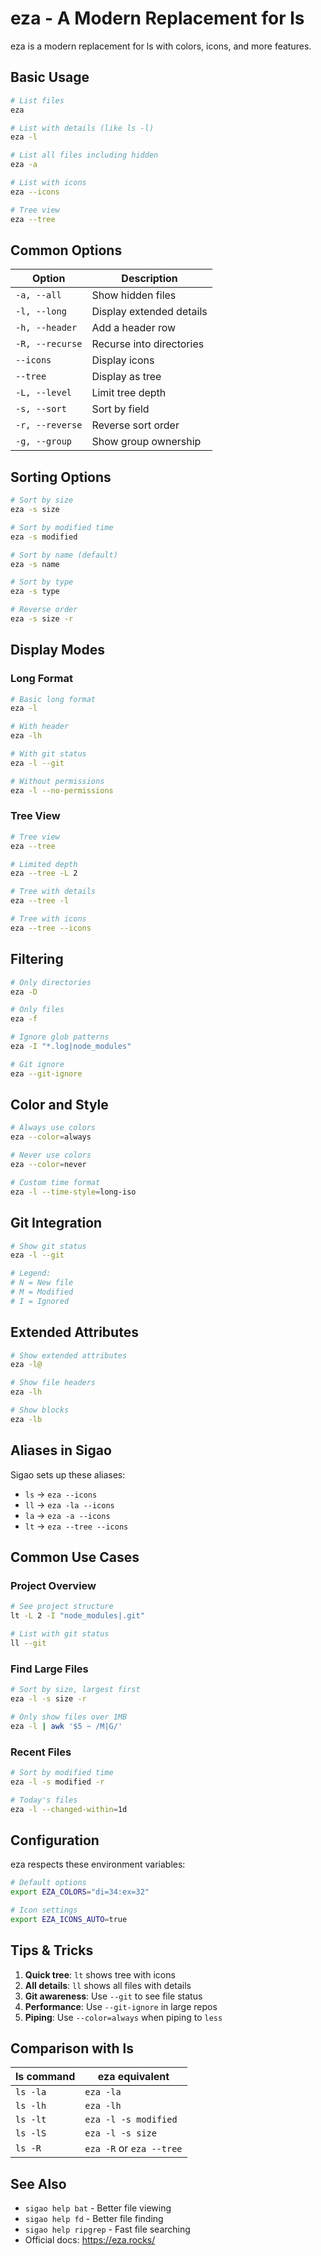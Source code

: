 # eza - A Modern Replacement for ls

eza is a modern replacement for ls with colors, icons, and more features.

## Basic Usage

```bash
# List files
eza

# List with details (like ls -l)
eza -l

# List all files including hidden
eza -a

# List with icons
eza --icons

# Tree view
eza --tree
```

## Common Options

| Option | Description |
|--------|-------------|
| `-a, --all` | Show hidden files |
| `-l, --long` | Display extended details |
| `-h, --header` | Add a header row |
| `-R, --recurse` | Recurse into directories |
| `--icons` | Display icons |
| `--tree` | Display as tree |
| `-L, --level` | Limit tree depth |
| `-s, --sort` | Sort by field |
| `-r, --reverse` | Reverse sort order |
| `-g, --group` | Show group ownership |

## Sorting Options

```bash
# Sort by size
eza -s size

# Sort by modified time
eza -s modified

# Sort by name (default)
eza -s name

# Sort by type
eza -s type

# Reverse order
eza -s size -r
```

## Display Modes

### Long Format
```bash
# Basic long format
eza -l

# With header
eza -lh

# With git status
eza -l --git

# Without permissions
eza -l --no-permissions
```

### Tree View
```bash
# Tree view
eza --tree

# Limited depth
eza --tree -L 2

# Tree with details
eza --tree -l

# Tree with icons
eza --tree --icons
```

## Filtering

```bash
# Only directories
eza -D

# Only files
eza -f

# Ignore glob patterns
eza -I "*.log|node_modules"

# Git ignore
eza --git-ignore
```

## Color and Style

```bash
# Always use colors
eza --color=always

# Never use colors
eza --color=never

# Custom time format
eza -l --time-style=long-iso
```

## Git Integration

```bash
# Show git status
eza -l --git

# Legend:
# N = New file
# M = Modified
# I = Ignored
```

## Extended Attributes

```bash
# Show extended attributes
eza -l@

# Show file headers
eza -lh

# Show blocks
eza -lb
```

## Aliases in Sigao

Sigao sets up these aliases:
- `ls` → `eza --icons`
- `ll` → `eza -la --icons`
- `la` → `eza -a --icons`
- `lt` → `eza --tree --icons`

## Common Use Cases

### Project Overview
```bash
# See project structure
lt -L 2 -I "node_modules|.git"

# List with git status
ll --git
```

### Find Large Files
```bash
# Sort by size, largest first
eza -l -s size -r

# Only show files over 1MB
eza -l | awk '$5 ~ /M|G/'
```

### Recent Files
```bash
# Sort by modified time
eza -l -s modified -r

# Today's files
eza -l --changed-within=1d
```

## Configuration

eza respects these environment variables:
```bash
# Default options
export EZA_COLORS="di=34:ex=32"

# Icon settings
export EZA_ICONS_AUTO=true
```

## Tips & Tricks

1. **Quick tree**: `lt` shows tree with icons
2. **All details**: `ll` shows all files with details
3. **Git awareness**: Use `--git` to see file status
4. **Performance**: Use `--git-ignore` in large repos
5. **Piping**: Use `--color=always` when piping to `less`

## Comparison with ls

| ls command | eza equivalent |
|------------|----------------|
| `ls -la` | `eza -la` |
| `ls -lh` | `eza -lh` |
| `ls -lt` | `eza -l -s modified` |
| `ls -lS` | `eza -l -s size` |
| `ls -R` | `eza -R` or `eza --tree` |

## See Also

- `sigao help bat` - Better file viewing
- `sigao help fd` - Better file finding
- `sigao help ripgrep` - Fast file searching
- Official docs: https://eza.rocks/